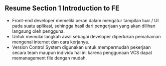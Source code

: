 ## Resume Section 1 Introduction to FE

 - Front-end developer memeliki peran dalam mengatur tampilan luar / UI pada suatu aplikasi, sehingga hasil dari pengerjaan yang akan dilihan langsung oleh pengguna.
 - Untuk memulai langkah awal sebagai developer diperlukan pemahaman mengenai internet dan cara kerjanya.
 - Version Control System digunakan untuk mempermudah pekerjaan secara team maupun individu hal ini karena penggunaan VCS dapat memanagement file dengan mudah.

